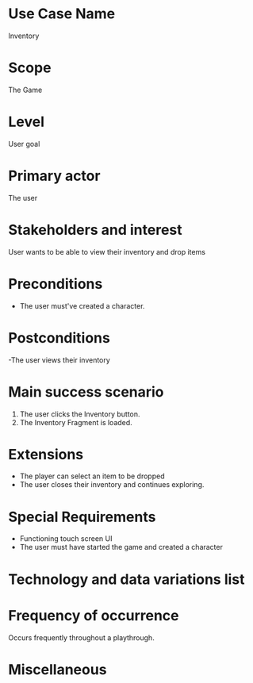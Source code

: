 # Use Case Name
Inventory

# Scope
The Game

# Level
User goal

# Primary actor
The user

# Stakeholders and interest
User wants to be able to view their inventory and drop items

# Preconditions
- The user must've created a character.

# Postconditions
-The user views their inventory
# Main success scenario
1. The user clicks the Inventory button.
2. The Inventory Fragment is loaded. 

# Extensions
- The player can select an item to be dropped 
- The user closes their inventory and continues exploring.

# Special Requirements
- Functioning touch screen UI
- The user must have started the game and created a character

# Technology and data variations list

# Frequency of occurrence
Occurs frequently throughout a playthrough.

# Miscellaneous
